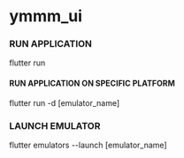 # ymmm_ui

### RUN APPLICATION
flutter run

#### RUN APPLICATION ON SPECIFIC PLATFORM
flutter run -d [emulator_name]

### LAUNCH EMULATOR
flutter emulators --launch [emulator_name]

